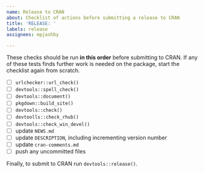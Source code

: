 ```yaml
---
name: Release to CRAN
about: Checklist of actions before submitting a release to CRAN
title: 'RELEASE: '
labels: release
assignees: mpjashby

---
```


These checks should be run **in this order** before submitting to CRAN. If any of these tests finds further work is needed on the package, start the checklist again from scratch.

- [ ] `urlchecker::url_check()`
- [ ] `devtools::spell_check()`
- [ ]  `devtools::document()`
- [ ] `pkgdown::build_site()`
- [ ] `devtools::check()`
- [ ] `devtoolls::check_rhub()`
- [ ] `devtools::check_win_devel()`
- [ ] update `NEWS.md`
- [ ] update `DESCRIPTION`, including incrementing version number
- [ ] update `cran-comments.md`
- [ ] push any uncommitted files

Finally, to submit to CRAN run `devtools::release()`.
